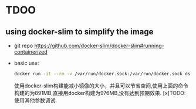# TDOO

## using docker-slim to simplify the image

- git repo <https://github.com/docker-slim/docker-slim#running-containerized>

- basic use:

  ```bash
  docker run -it --rm -v /var/run/docker.sock:/var/run/docker.sock dslim/docker-slim build your-docker-image-name
  ```

  使用docker-slim构建能减小镜像的大小，并且可以节省空间,使用上面的命令构建的为891MB,直接用docker构建为976MB,没有达到预期效果.
  [x]TODO:使用其他参数调试.
